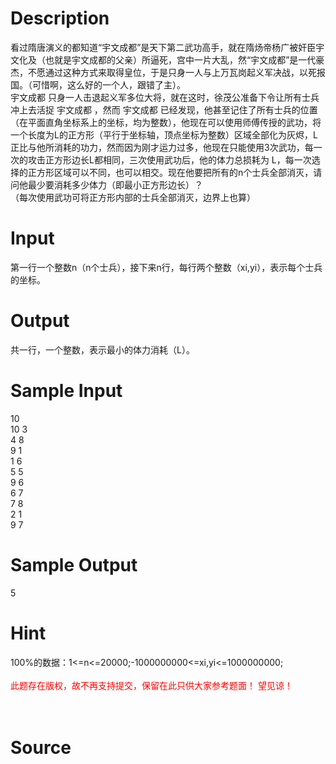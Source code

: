 
# Description

<div class="content"><div>看过隋唐演义的都知道“宇文成都”是天下第二武功高手，就在隋炀帝杨广被奸臣宇文化及（也就是宇文成都的父亲）所逼死，宫中一片大乱，然“宇文成都”是一代豪杰，不愿通过这种方式来取得皇位，于是只身一人与上万瓦岗起义军决战，以死报国。（可惜啊，这么好的一个人，跟错了主）。 </div>
<div>宇文成都 只身一人击退起义军多位大将，就在这时，徐茂公准备下令让所有士兵冲上去活捉 宇文成都 ，然而 宇文成都 已经发现，他甚至记住了所有士兵的位置（在平面直角坐标系上的坐标，均为整数），他现在可以使用师傅传授的武功，将一个长度为L的正方形（平行于坐标轴，顶点坐标为整数）区域全部化为灰烬，L正比与他所消耗的功力，然而因为刚才运力过多，他现在只能使用3次武功，每一次的攻击正方形边长L都相同，三次使用武功后，他的体力总损耗为 L，每一次选择的正方形区域可以不同，也可以相交。现在他要把所有的n个士兵全部消灭，请问他最少要消耗多少体力（即最小正方形边长）？</div>
<div>（每次使用武功可将正方形内部的士兵全部消灭，边界上也算）</div>
<p></p></div>

# Input

<div class="content"><div>第一行一个整数n（n个士兵），接下来n行，每行两个整数（xi,yi），表示每个士兵的坐标。</div>
<p></p></div>

# Output

<div class="content"><div>共一行，一个整数，表示最小的体力消耗（L）。</div>
<div></div>
<p></p></div>

# Sample Input

<div class="content"><span class="sampledata">10<br/>
10 3<br/>
4 8<br/>
9 1<br/>
1 6<br/>
5 5<br/>
9 6<br/>
6 7<br/>
7 8<br/>
2 1<br/>
9 7<br/>
</span></div>

# Sample Output

<div class="content"><span class="sampledata">5</span></div>

# Hint

<div class="content"><p></p><div>100%的数据：1&lt;=n&lt;=20000;-1000000000&lt;=xi,yi&lt;=1000000000;</div><br/>
<div><span style="color: rgb(255, 0, 0);">此题存在版权，故不再支持提交，保留在此只供大家参考题面！ 望见谅！</span></div><br/>
<div></div><br/>
<p></p><p></p></div>

# Source

<div class="content"><p><a href="problemset.php?search="></a></p></div>

